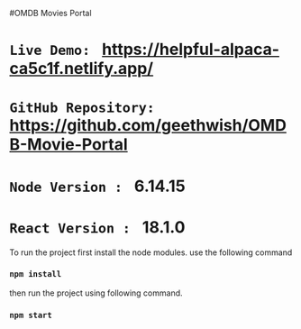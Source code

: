 #OMDB Movies Portal

# `Live Demo: ` https://helpful-alpaca-ca5c1f.netlify.app/

# `GitHub Repository: ` https://github.com/geethwish/OMDB-Movie-Portal

# `Node Version : ` 6.14.15

# `React Version : ` 18.1.0

To run the project first install the node modules. use the following command
### `npm install`

then run the project using following command.
### `npm start`

